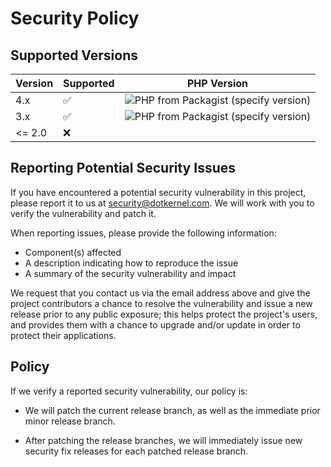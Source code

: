 # Security Policy

## Supported Versions


| Version | Supported          | PHP Version |
| ------- | ------------------ |-------------|
| 4.x     | :white_check_mark: |![PHP from Packagist (specify version)](https://img.shields.io/packagist/php-v/dotkernel/admin/4.0.1)|
| 3.x     | :white_check_mark: |![PHP from Packagist (specify version)](https://img.shields.io/packagist/php-v/dotkernel/admin/3.0.x-dev)|
| <= 2.0  | :x:                |             |


## Reporting Potential Security Issues

If you have encountered a potential security vulnerability in this project,
please report it to us at <security@dotkernel.com>. We will work with you to
verify the vulnerability and patch it.

When reporting issues, please provide the following information:

- Component(s) affected
- A description indicating how to reproduce the issue
- A summary of the security vulnerability and impact

We request that you contact us via the email address above and give the
project contributors a chance to resolve the vulnerability and issue a new
release prior to any public exposure; this helps protect the project's
users, and provides them with a chance to upgrade and/or update in order to
protect their applications.


## Policy

If we verify a reported security vulnerability, our policy is:

- We will patch the current release branch, as well as the immediate prior minor
  release branch.

- After patching the release branches, we will immediately issue new security
  fix releases for each patched release branch.

